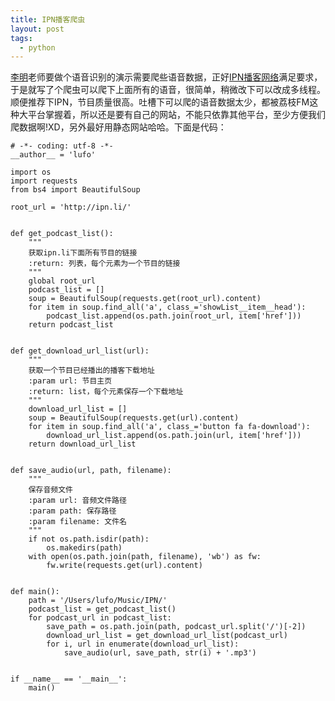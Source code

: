 ```yaml
---
title: IPN播客爬虫
layout: post
tags:
  - python
---
```


[李明](http://jie.sysu.edu.cn/~mli/)老师要做个语音识别的演示需要爬些语音数据，正好[IPN播客网络](http://ipn.li/)满足要求，于是就写了个爬虫可以爬下上面所有的语音，很简单，稍微改下可以改成多线程。顺便推荐下IPN，节目质量很高。吐槽下可以爬的语音数据太少，都被荔枝FM这种大平台掌握着，所以还是要有自己的网站，不能只依靠其他平台，至少方便我们爬数据啊!XD，另外最好用静态网站哈哈。下面是代码：

    # -*- coding: utf-8 -*-
    __author__ = 'lufo'
    
    import os
    import requests
    from bs4 import BeautifulSoup
    
    root_url = 'http://ipn.li/'
    
    
    def get_podcast_list():
        """
        获取ipn.li下面所有节目的链接
        :return: 列表，每个元素为一个节目的链接
        """
        global root_url
        podcast_list = []
        soup = BeautifulSoup(requests.get(root_url).content)
        for item in soup.find_all('a', class_='showList__item__head'):
            podcast_list.append(os.path.join(root_url, item['href']))
        return podcast_list
    
    
    def get_download_url_list(url):
        """
        获取一个节目已经播出的播客下载地址
        :param url: 节目主页
        :return: list，每个元素保存一个下载地址
        """
        download_url_list = []
        soup = BeautifulSoup(requests.get(url).content)
        for item in soup.find_all('a', class_='button fa fa-download'):
            download_url_list.append(os.path.join(url, item['href']))
        return download_url_list
    
    
    def save_audio(url, path, filename):
        """
        保存音频文件
        :param url: 音频文件路径
        :param path: 保存路径
        :param filename: 文件名
        """
        if not os.path.isdir(path):
            os.makedirs(path)
        with open(os.path.join(path, filename), 'wb') as fw:
            fw.write(requests.get(url).content)
    
    
    def main():
        path = '/Users/lufo/Music/IPN/'
        podcast_list = get_podcast_list()
        for podcast_url in podcast_list:
            save_path = os.path.join(path, podcast_url.split('/')[-2])
            download_url_list = get_download_url_list(podcast_url)
            for i, url in enumerate(download_url_list):
                save_audio(url, save_path, str(i) + '.mp3')
    
    
    if __name__ == '__main__':
        main()
